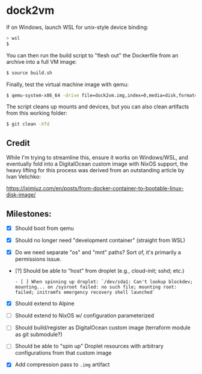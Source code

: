 # dock2vm

If on Windows, launch WSL for unix-style device binding:

```sh
> wsl
$
```

You can then run the build script to "flesh out" the Dockerfile from an archive into a full VM image:

```sh
$ source build.sh
```

Finally, test the virtual machine image with qemu:

```sh
$ qemu-system-x86_64 -drive file=dock2vm.img,index=0,media=disk,format=raw
```

The script cleans up mounts and devices, but you can also clean artifacts from this working folder:

```sh
$ git clean -Xfd
```

## Credit

While I'm trying to streamline this, ensure it works on Windows/WSL, and eventually fold into a DigitalOcean custom image with NixOS support, the heavy lifting for this process was derived from an outstanding article by Ivan Velichko:

https://iximiuz.com/en/posts/from-docker-container-to-bootable-linux-disk-image/

## Milestones:

- [x] Should boot from qemu

- [x] Should no longer need "development container" (straight from WSL)

- [x] Do we need separate "os" and "mnt" paths? Sort of, it's primarily a permissions issue.

- [?] Should be able to "host" from droplet (e.g., cloud-init; sshd; etc.)

      - [ ] When spinning up droplet: `/dev/sda1: Can't lookup blockdev; mounting... on /sysroot failed: no such file; mounting root: failed; initramfs emergency recovery shell launched`

- [x] Should extend to Alpine

- [ ] Should extend to NixOS w/ configuration parameterized

- [ ] Should build/register as DigitalOcean custom image (terraform module as git submodule?)

- [ ] Should be able to "spin up" Droplet resources with arbitrary configurations from that custom image

- [x] Add compression pass to `.img` artifact
